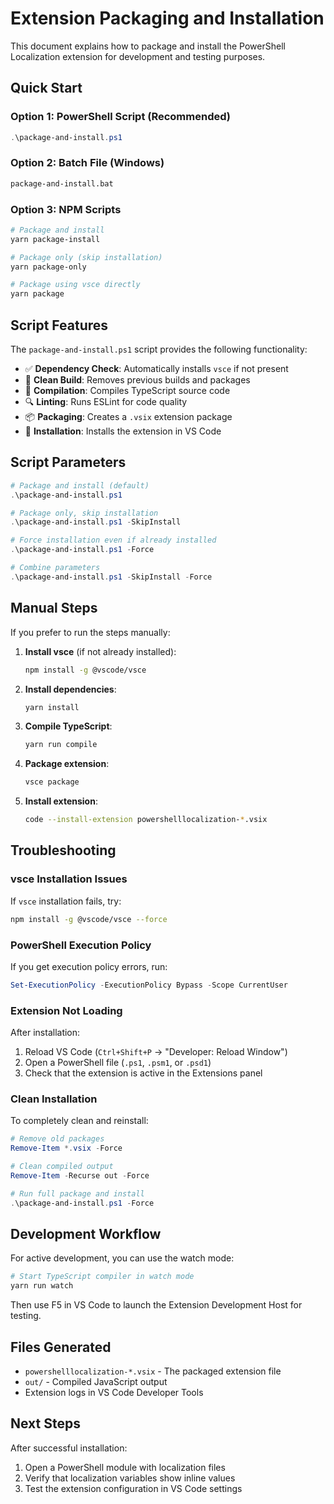 # Extension Packaging and Installation

This document explains how to package and install the PowerShell Localization
extension for development and testing purposes.

## Quick Start

### Option 1: PowerShell Script (Recommended)

```powershell
.\package-and-install.ps1
```

### Option 2: Batch File (Windows)

```cmd
package-and-install.bat
```

### Option 3: NPM Scripts

```bash
# Package and install
yarn package-install

# Package only (skip installation)
yarn package-only

# Package using vsce directly
yarn package
```

## Script Features

The `package-and-install.ps1` script provides the following functionality:

- ✅ **Dependency Check**: Automatically installs `vsce` if not present
- 🧹 **Clean Build**: Removes previous builds and packages
- 🔨 **Compilation**: Compiles TypeScript source code
- 🔍 **Linting**: Runs ESLint for code quality
- 📦 **Packaging**: Creates a `.vsix` extension package
- 🚀 **Installation**: Installs the extension in VS Code

## Script Parameters

```powershell
# Package and install (default)
.\package-and-install.ps1

# Package only, skip installation
.\package-and-install.ps1 -SkipInstall

# Force installation even if already installed
.\package-and-install.ps1 -Force

# Combine parameters
.\package-and-install.ps1 -SkipInstall -Force
```

## Manual Steps

If you prefer to run the steps manually:

1. **Install vsce** (if not already installed):

   ```bash
   npm install -g @vscode/vsce
   ```

2. **Install dependencies**:

   ```bash
   yarn install
   ```

3. **Compile TypeScript**:

   ```bash
   yarn run compile
   ```

4. **Package extension**:

   ```bash
   vsce package
   ```

5. **Install extension**:

   ```bash
   code --install-extension powershelllocalization-*.vsix
   ```

## Troubleshooting

### vsce Installation Issues

If `vsce` installation fails, try:

```bash
npm install -g @vscode/vsce --force
```

### PowerShell Execution Policy

If you get execution policy errors, run:

```powershell
Set-ExecutionPolicy -ExecutionPolicy Bypass -Scope CurrentUser
```

### Extension Not Loading

After installation:

1. Reload VS Code (`Ctrl+Shift+P` → "Developer: Reload Window")
2. Open a PowerShell file (`.ps1`, `.psm1`, or `.psd1`)
3. Check that the extension is active in the Extensions panel

### Clean Installation

To completely clean and reinstall:

```powershell
# Remove old packages
Remove-Item *.vsix -Force

# Clean compiled output
Remove-Item -Recurse out -Force

# Run full package and install
.\package-and-install.ps1 -Force
```

## Development Workflow

For active development, you can use the watch mode:

```bash
# Start TypeScript compiler in watch mode
yarn run watch
```

Then use F5 in VS Code to launch the Extension Development Host for testing.

## Files Generated

- `powershelllocalization-*.vsix` - The packaged extension file
- `out/` - Compiled JavaScript output
- Extension logs in VS Code Developer Tools

## Next Steps

After successful installation:

1. Open a PowerShell module with localization files
2. Verify that localization variables show inline values
3. Test the extension configuration in VS Code settings
